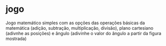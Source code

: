 # jogo

Jogo matemático simples com as opções das operações básicas da matemática (adição, subtração, multiplicação, divisão), plano cartesiano (adivnhe as posições) e ângulo (adivinhe o valor do ângulo a partir da figura mostrada)

